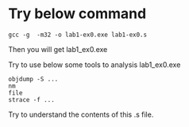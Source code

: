 #  Try below command

```
gcc -g  -m32 -o lab1-ex0.exe lab1-ex0.s
```
Then you will get lab1_ex0.exe

Try to use below some tools to analysis lab1_ex0.exe 
```
objdump -S ...
nm 
file
strace -f ...
```
Try to understand the contents of this .s file. 
